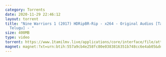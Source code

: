 ```yaml
---
category: Torrents
date: 2020-11-29 22:46:12
layout: torrent
title: "Nine Warriors 1 (2017) HDRipBR-Rip - x264 - Original Audios [Tamil +
  Telugu] - "
size: 400MB
type: video
torrent: https://www.1tamilmv.live/applications/core/interface/file/attachment.php?id=69415
magnet: magnet:?xt=urn:btih:557a9cb4e258fc80e0383816351b748cc6e4ab05&dn=www.1TamilMV.live%20-%20Nine%20Warriors%201%20(2017)%20HDRip%20-%20Org%20%5bTamil%20%2b%20Telugu%5d%20-%20400MB.mkv&tr=udp%3a%2f%2fp4p.arenabg.com%3a1337%2fannounce&tr=http%3a%2f%2fpow7.com%3a80%2fannounce&tr=udp%3a%2f%2ftracker.tiny-vps.com%3a6969%2fannounce&tr=http%3a%2f%2ftracker2.itzmx.com%3a6961%2fannounce&tr=udp%3a%2f%2f151.80.120.114%3a2710%2fannounce&tr=udp%3a%2f%2f9.rarbg.com%3a2790%2fannounce&tr=udp%3a%2f%2f9.rarbg.to%3a2740%2fannounce&tr=udp%3a%2f%2fopen.stealth.si%3a80%2fannounce&tr=udp%3a%2f%2ftracker.leechers-paradise.org%3a6969%2fannounce&tr=udp%3a%2f%2ftracker.opentrackr.org%3a1337%2fannounce&tr=http%3a%2f%2ft.nyaatracker.com%3a80%2fannounce
---
```

